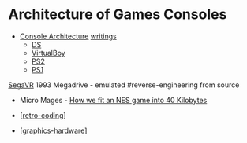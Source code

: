 Architecture of Games Consoles
==============================

* [Console Architecture](https://copetti.org/projects/consoles/) [writings](https://www.copetti.org/writings/consoles/)
    * [DS](https://www.copetti.org/projects/consoles/nintendo-ds/)
    * [VirtualBoy](https://www.copetti.org/writings/consoles/virtual-boy/)
    * [PS2](https://www.copetti.org/writings/consoles/playstation-2/)
    * [PS1](https://www.copetti.org/writings/consoles/playstation/)

[SegaVR](https://gamehistory.org/segavr/) 1993 Megadrive - emulated #reverse-engineering from source

* Micro Mages - [How we fit an NES game into 40 Kilobytes](https://www.youtube.com/watch?v=ZWQ0591PAxM)

* [[retro-coding]]
* [[graphics-hardware]]

[//begin]: # "Autogenerated link references for markdown compatibility"
[retro-coding]: retro-coding.md "Retro-coding"
[graphics-hardware]: graphics-hardware.md "Graphics Hardware"
[//end]: # "Autogenerated link references"